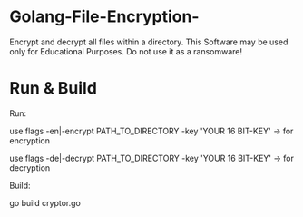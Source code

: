 # Golang-File-Encryption-


Encrypt and decrypt all files within a directory. This Software may be used only for Educational Purposes.
Do not use it as a ransomware! 

<h1>Run & Build</h1>

Run:

use flags -en|-encrypt PATH_TO_DIRECTORY -key 'YOUR 16 BIT-KEY' -> for encryption <p>
use flags -de|-decrypt PATH_TO_DIRECTORY -key 'YOUR 16 BIT-KEY' -> for decryption

Build:

go build cryptor.go
